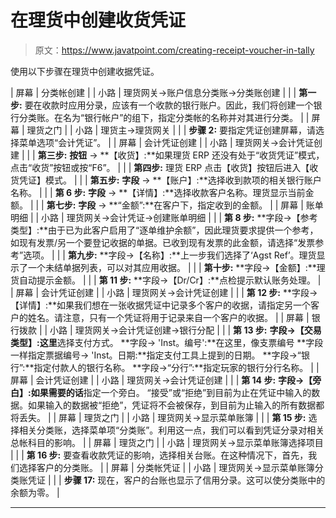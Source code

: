 # 在理货中创建收货凭证

> 原文：<https://www.javatpoint.com/creating-receipt-voucher-in-tally>

使用以下步骤在理货中创建收据凭证。

| 屏幕 | 分类帐创建 |
| 小路 | 理货网关→账户信息分类账→分类账创建 |
|  | **第一步:**
要在收款时应用分录，应该有一个收款的银行账户。因此，我们将创建一个银行分类账。在名为“银行帐户”的组下，指定分类帐的名称并对其进行分类。 |
| 屏幕 | 理货之门 |
| 小路 | 理货主→理货网关 |
|  | **步骤 2:**
要指定凭证创建屏幕，请选择菜单选项“会计凭证”。 |
| 屏幕 | 会计凭证创建 |
| 小路 | 理货网关→会计凭证创建 |
|  | **第三步:**
**按钮** → **【收货】:**如果理货 ERP 还没有处于“收货凭证”模式，点击“收货”按钮或按“F6”。 |
|  | **第四步:**
理货 ERP 点击【收货】按钮后进入【收货凭证】模式。 |
|  | **第五步:**
**字段** → **【账户】:**选择收到款项的相关银行账户名称。 |
|  | **第 6 步:**
**字段** → **【详情】:**选择收款客户名称。理货显示当前金额。 |
|  | **第七步:**
**字段** → **“金额”:**在客户下，指定收到的金额。 |
| 屏幕 | 账单明细 |
| 小路 | 理货网关→会计凭证→创建账单明细 |
|  | **第 8 步:**
**字段→【参考类型】:**由于已为此客户启用了“逐单维护余额”，因此理货要求提供一个参考，如现有发票/另一个要登记收据的单据。已收到现有发票的此金额，请选择“发票参考”选项。 |
|  | **第九步:**
**字段→【名称】:**上一步我们选择了‘Agst Ref’。理货显示了一个未结单据列表，可以对其应用收据。 |
|  | **第十步:**
**字段→【金额】:**理货自动提示金额。 |
|  | **第 11 步:**
**字段→【Dr/Cr】:**点检提示默认账务处理。 |
| 屏幕 | 会计凭证创建 |
| 小路 | 理货网关→会计凭证创建 |
|  | **第 12 步:**
**字段→【详情】:**如果我们想在一张收据凭证中记录多个客户的收据，请指定另一个客户的姓名。请注意，只有一个凭证将用于记录来自一个客户的收据。 |
| 屏幕 | 银行拨款 |
| 小路 | 理货网关→会计凭证创建→银行分配 |
|  | **第 13 步:**
**字段→【交易类型】:这里**选择支付方式。
**字段→ 'Inst。编号':**在这里，像支票编号
**字段一样指定票据编号→ 'Inst。日期:**指定支付工具上提到的日期。
**字段→“银行”:**指定付款人的银行名称。
**字段→“分行”:**指定玩家的银行分行名称。 |
| 屏幕 | 会计凭证创建 |
| 小路 | 理货网关→会计凭证创建 |
|  | **第 14 步:**
**字段→【旁白】:如果需要的话**指定一个旁白。
“接受”或“拒绝”到目前为止在凭证中输入的数据。如果输入的数据被“拒绝”，凭证将不会被保存，到目前为止输入的所有数据都将丢失。 |
| 屏幕 | 理货之门 |
| 小路 | 理货网关→显示菜单账簿 |
|  | **第 15 步:**
选择相关分类账，选择菜单项“分类账”。利用这一点，我们可以看到凭证分录对相关总帐科目的影响。 |
| 屏幕 | 理货之门 |
| 小路 | 理货网关→显示菜单账簿选择项目 |
|  | **第 16 步:**
要查看收款凭证的影响，选择相关台账。在这种情况下，首先，我们选择客户的分类账。 |
| 屏幕 | 分类帐凭证 |
| 小路 | 理货网关→显示菜单账簿分类账凭证 |
|  | **步骤 17:**
现在，客户的台账也显示了信用分录。这可以使分类账中的余额为零。 |

* * *